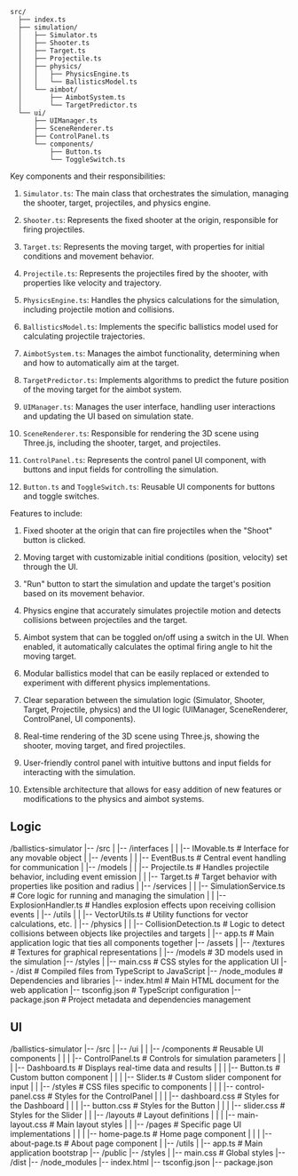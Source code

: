 ```
src/
  ├── index.ts
  ├── simulation/
  │   ├── Simulator.ts
  │   ├── Shooter.ts
  │   ├── Target.ts
  │   ├── Projectile.ts
  │   ├── physics/
  │   │   ├── PhysicsEngine.ts
  │   │   └── BallisticsModel.ts
  │   └── aimbot/
  │       ├── AimbotSystem.ts
  │       └── TargetPredictor.ts
  └── ui/
      ├── UIManager.ts
      ├── SceneRenderer.ts
      ├── ControlPanel.ts
      └── components/
          ├── Button.ts
          └── ToggleSwitch.ts
```

Key components and their responsibilities:

1. `Simulator.ts`: The main class that orchestrates the simulation, managing the shooter, target, projectiles, and physics engine.

2. `Shooter.ts`: Represents the fixed shooter at the origin, responsible for firing projectiles.

3. `Target.ts`: Represents the moving target, with properties for initial conditions and movement behavior.

4. `Projectile.ts`: Represents the projectiles fired by the shooter, with properties like velocity and trajectory.

5. `PhysicsEngine.ts`: Handles the physics calculations for the simulation, including projectile motion and collisions.

6. `BallisticsModel.ts`: Implements the specific ballistics model used for calculating projectile trajectories.

7. `AimbotSystem.ts`: Manages the aimbot functionality, determining when and how to automatically aim at the target.

8. `TargetPredictor.ts`: Implements algorithms to predict the future position of the moving target for the aimbot system.

9. `UIManager.ts`: Manages the user interface, handling user interactions and updating the UI based on simulation state.

10. `SceneRenderer.ts`: Responsible for rendering the 3D scene using Three.js, including the shooter, target, and projectiles.

11. `ControlPanel.ts`: Represents the control panel UI component, with buttons and input fields for controlling the simulation.

12. `Button.ts` and `ToggleSwitch.ts`: Reusable UI components for buttons and toggle switches.

Features to include:

1. Fixed shooter at the origin that can fire projectiles when the "Shoot" button is clicked.

2. Moving target with customizable initial conditions (position, velocity) set through the UI.

3. "Run" button to start the simulation and update the target's position based on its movement behavior.

4. Physics engine that accurately simulates projectile motion and detects collisions between projectiles and the target.

5. Aimbot system that can be toggled on/off using a switch in the UI. When enabled, it automatically calculates the optimal firing angle to hit the moving target.

6. Modular ballistics model that can be easily replaced or extended to experiment with different physics implementations.

7. Clear separation between the simulation logic (Simulator, Shooter, Target, Projectile, physics) and the UI logic (UIManager, SceneRenderer, ControlPanel, UI components).

8. Real-time rendering of the 3D scene using Three.js, showing the shooter, moving target, and fired projectiles.

9. User-friendly control panel with intuitive buttons and input fields for interacting with the simulation.

10. Extensible architecture that allows for easy addition of new features or modifications to the physics and aimbot systems.

## Logic
/ballistics-simulator
|-- /src
|   |-- /interfaces
|   |   |-- IMovable.ts              # Interface for any movable object
|   |-- /events
|   |   |-- EventBus.ts              # Central event handling for communication
|   |-- /models
|   |   |-- Projectile.ts            # Handles projectile behavior, including event emission
|   |   |-- Target.ts                # Target behavior with properties like position and radius
|   |-- /services
|   |   |-- SimulationService.ts     # Core logic for running and managing the simulation
|   |   |-- ExplosionHandler.ts      # Handles explosion effects upon receiving collision events
|   |-- /utils
|   |   |-- VectorUtils.ts           # Utility functions for vector calculations, etc.
|   |-- /physics
|   |   |-- CollisionDetection.ts    # Logic to detect collisions between objects like projectiles and targets
|   |-- app.ts                       # Main application logic that ties all components together
|-- /assets
|   |-- /textures                    # Textures for graphical representations
|   |-- /models                      # 3D models used in the simulation
|-- /styles
|   |-- main.css                     # CSS styles for the application UI
|-- /dist                            # Compiled files from TypeScript to JavaScript
|-- /node_modules                    # Dependencies and libraries
|-- index.html                       # Main HTML document for the web application
|-- tsconfig.json                    # TypeScript configuration
|-- package.json                     # Project metadata and dependencies management

## UI
/ballistics-simulator
|-- /src
|   |-- /ui
|   |   |-- /components             # Reusable UI components
|   |   |   |-- ControlPanel.ts     # Controls for simulation parameters
|   |   |   |-- Dashboard.ts        # Displays real-time data and results
|   |   |   |-- Button.ts           # Custom button component
|   |   |   |-- Slider.ts           # Custom slider component for input
|   |   |-- /styles                 # CSS files specific to components
|   |   |   |-- control-panel.css   # Styles for the ControlPanel
|   |   |   |-- dashboard.css       # Styles for the Dashboard
|   |   |   |-- button.css          # Styles for the Button
|   |   |   |-- slider.css          # Styles for the Slider
|   |   |-- /layouts                # Layout definitions
|   |   |   |-- main-layout.css     # Main layout styles
|   |   |-- /pages                  # Specific page UI implementations
|   |   |   |-- home-page.ts        # Home page component
|   |   |   |-- about-page.ts       # About page component
|   |-- /utils
|   |-- app.ts                      # Main application bootstrap
|-- /public
|-- /styles
|   |-- main.css                    # Global styles
|-- /dist
|-- /node_modules
|-- index.html
|-- tsconfig.json
|-- package.json

